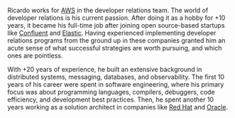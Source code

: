 Ricardo works for [AWS](https://aws.amazon.com) in the developer relations team. The world of developer relations is his current passion. After doing it as a hobby for +10 years, it became his full-time job after joining open source-based startups like [Confluent](https://www.confluent.io) and [Elastic](https://www.elastic.co). Having experienced implementing developer relations programs from the ground up in these companies granted him an acute sense of what successful strategies are worth pursuing, and which ones are pointless.

With +20 years of experience, he built an extensive background in distributed systems, messaging, databases, and observability. The first 10 years of his career were spent in software engineering, where his primary focus was about programming languages, compilers, debuggers, code efficiency, and development best practices. Then, he spent another 10 years working as a solution architect in companies like [Red Hat](https://www.redhat.com) and [Oracle](https://www.oracle.com).
